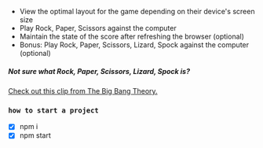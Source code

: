 - View the optimal layout for the game depending on their device's screen size
- Play Rock, Paper, Scissors against the computer
- Maintain the state of the score after refreshing the browser (optional)
- Bonus: Play Rock, Paper, Scissors, Lizard, Spock against the computer (optional)

##### Not sure what Rock, Paper, Scissors, Lizard, Spock is?

<a href="https://www.youtube.com/watch?v=iSHPVCBsnLw" target="_blank">Check out this clip from The Big Bang Theory.</a>

### `how to start a project`

- [x] npm i
- [x] npm start
